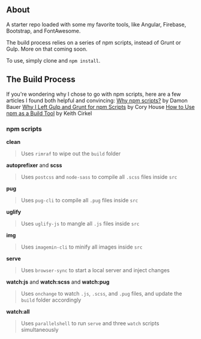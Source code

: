 ## About

A starter repo loaded with some my favorite tools, like Angular, Firebase, Bootstrap, and FontAwesome.

The build process relies on a series of npm scripts, instead of Grunt or Gulp. More on that coming soon.

To use, simply clone and `npm install`.

## The Build Process

If you're wondering why I chose to go with npm scripts, here are a few articles I found both helpful and convincing:
[Why npm scripts?](https://css-tricks.com/why-npm-scripts/) by Damon Bauer
[Why I Left Gulp and Grunt for npm Scripts](https://medium.freecodecamp.com/why-i-left-gulp-and-grunt-for-npm-scripts-3d6853dd22b8#.hf3w3qkb8) by Cory House
[How to Use npm as a Build Tool](https://www.keithcirkel.co.uk/how-to-use-npm-as-a-build-tool/) by Keith Cirkel

### npm scripts

**clean**
>Uses `rimraf` to wipe out the `build` folder

**autoprefixer** and **scss**
>Uses `postcss` and `node-sass` to compile all `.scss` files inside `src`

**pug**
>Uses `pug-cli` to compile all `.pug` files inside `src`

**uglify**
>Uses `uglify-js` to mangle all `.js` files inside `src`

**img**
>Uses `imagemin-cli` to minify all images inside `src`

**serve**
>Uses `browser-sync` to start a local server and inject changes

**watch:js** and **watch:scss** and **watch:pug**
>Uses `onchange` to watch `.js`, `.scss`, and `.pug` files, and update the `build` folder accordingly

**watch:all**
>Uses `parallelshell` to run `serve` and three `watch` scripts simultaneously
